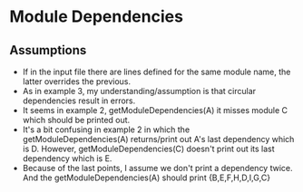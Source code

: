 # Module Dependencies

## Assumptions
- If in the input file there are lines defined for the same module name, the latter overrides the previous.
- As in example 3, my understanding/assumption is that circular dependencies result in errors.
- It seems in example 2, getModuleDependencies(A) it misses module C which should be printed out.
- It's a bit confusing in example 2 in which the getModuleDependencies(A) returns/print out A's last dependency which is D. However, getModuleDependencies(C) doesn't print out its last dependency which is E.
- Because of the last points, I assume we don't print a dependency twice. And the getModuleDependencies(A) should print {B,E,F,H,D,I,G,C}